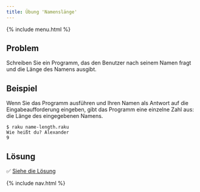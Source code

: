```yaml
---
title: Übung 'Namenslänge'
---
```


{% include menu.html %}

## Problem

Schreiben Sie ein Programm, das den Benutzer nach seinem Namen fragt und die Länge des Namens ausgibt.

## Beispiel

Wenn Sie das Programm ausführen und Ihren Namen als Antwort auf die Eingabeaufforderung eingeben, gibt das Programm eine einzelne Zahl aus: die Länge des eingegebenen Namens.

```console
$ raku name-length.raku
Wie heißt du? Alexander
9
```

## Lösung

✅ [Siehe die Lösung](solution)

{% include nav.html %}